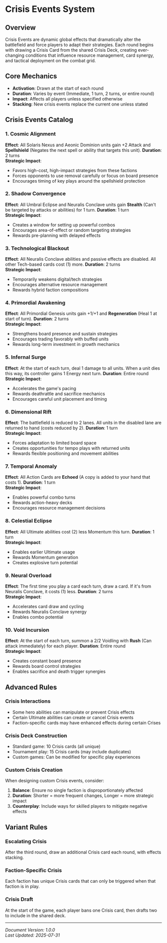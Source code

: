 # Crisis Events System

## Overview

Crisis Events are dynamic global effects that dramatically alter the battlefield and force players to adapt their strategies. Each round begins with drawing a Crisis Card from the shared Crisis Deck, creating ever-changing conditions that influence resource management, card synergy, and tactical deployment on the combat grid.

## Core Mechanics

- **Activation**: Drawn at the start of each round
- **Duration**: Varies by event (Immediate, 1 turn, 2 turns, or entire round)
- **Impact**: Affects all players unless specified otherwise
- **Stacking**: New crisis events replace the current one unless stated

## Crisis Events Catalog

### 1. Cosmic Alignment

**Effect**: All Solaris Nexus and Aeonic Dominion units gain +2 Attack and **Spellshield** (Negates the next spell or ability that targets this unit).
**Duration**: 2 turns  
**Strategic Impact**:

- Favors high-cost, high-impact strategies from these factions
- Forces opponents to use removal carefully or focus on board presence
- Encourages timing of key plays around the spellshield protection

### 2. Shadow Convergence

**Effect**: All Umbral Eclipse and Neuralis Conclave units gain **Stealth** (Can't be targeted by attacks or abilities) for 1 turn.
**Duration**: 1 turn  
**Strategic Impact**:

- Creates a window for setting up powerful combos
- Encourages area-of-effect or random targeting strategies
- Rewards pre-planning with delayed effects

### 3. Technological Blackout

**Effect**: All Neuralis Conclave abilities and passive effects are disabled. All other Tech-based cards cost (1) more.
**Duration**: 2 turns  
**Strategic Impact**:

- Temporarily weakens digital/tech strategies
- Encourages alternative resource management
- Rewards hybrid faction compositions

### 4. Primordial Awakening

**Effect**: All Primordial Genesis units gain +1/+1 and **Regeneration** (Heal 1 at start of turn).
**Duration**: 2 turns  
**Strategic Impact**:

- Strengthens board presence and sustain strategies
- Encourages trading favorably with buffed units
- Rewards long-term investment in growth mechanics

### 5. Infernal Surge

**Effect**: At the start of each turn, deal 1 damage to all units. When a unit dies this way, its controller gains 1 Energy next turn.
**Duration**: Entire round  
**Strategic Impact**:

- Accelerates the game's pacing
- Rewards deathrattle and sacrifice mechanics
- Encourages careful unit placement and timing

### 6. Dimensional Rift

**Effect**: The battlefield is reduced to 2 lanes. All units in the disabled lane are returned to hand (costs reduced by 2).
**Duration**: 1 turn  
**Strategic Impact**:

- Forces adaptation to limited board space
- Creates opportunities for tempo plays with returned units
- Rewards flexible positioning and movement abilities

### 7. Temporal Anomaly

**Effect**: All Action Cards are **Echoed** (A copy is added to your hand that costs 1).
**Duration**: 1 turn  
**Strategic Impact**:

- Enables powerful combo turns
- Rewards action-heavy decks
- Encourages resource management decisions

### 8. Celestial Eclipse

**Effect**: All Ultimate abilities cost (2) less Momentum this turn.
**Duration**: 1 turn  
**Strategic Impact**:

- Enables earlier Ultimate usage
- Rewards Momentum generation
- Creates explosive turn potential

### 9. Neural Overload

**Effect**: The first time you play a card each turn, draw a card. If it's from Neuralis Conclave, it costs (1) less.
**Duration**: 2 turns  
**Strategic Impact**:

- Accelerates card draw and cycling
- Rewards Neuralis Conclave synergy
- Enables combo potential

### 10. Void Incursion

**Effect**: At the start of each turn, summon a 2/2 Voidling with **Rush** (Can attack immediately) for each player.
**Duration**: Entire round  
**Strategic Impact**:

- Creates constant board presence
- Rewards board control strategies
- Enables sacrifice and death trigger synergies

## Advanced Rules

### Crisis Interactions

- Some hero abilities can manipulate or prevent Crisis effects
- Certain Ultimate abilities can create or cancel Crisis events
- Faction-specific cards may have enhanced effects during certain Crises

### Crisis Deck Construction

- Standard game: 10 Crisis cards (all unique)
- Tournament play: 15 Crisis cards (may include duplicates)
- Custom games: Can be modified for specific play experiences

### Custom Crisis Creation

When designing custom Crisis events, consider:

1. **Balance**: Ensure no single faction is disproportionately affected
2. **Duration**: Shorter = more frequent changes, Longer = more strategic impact
3. **Counterplay**: Include ways for skilled players to mitigate negative effects

## Variant Rules

### Escalating Crisis

After the third round, draw an additional Crisis card each round, with effects stacking.

### Faction-Specific Crisis

Each faction has unique Crisis cards that can only be triggered when that faction is in play.

### Crisis Draft

At the start of the game, each player bans one Crisis card, then drafts two to include in the shared deck.

---
*Document Version: 1.0.0*  
*Last Updated: 2025-07-31*
